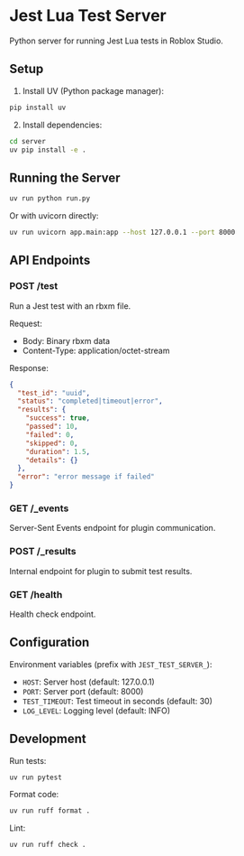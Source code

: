 # Jest Lua Test Server

Python server for running Jest Lua tests in Roblox Studio.

## Setup

1. Install UV (Python package manager):
```bash
pip install uv
```

2. Install dependencies:
```bash
cd server
uv pip install -e .
```

## Running the Server

```bash
uv run python run.py
```

Or with uvicorn directly:
```bash
uv run uvicorn app.main:app --host 127.0.0.1 --port 8000
```

## API Endpoints

### POST /test
Run a Jest test with an rbxm file.

Request:
- Body: Binary rbxm data
- Content-Type: application/octet-stream

Response:
```json
{
  "test_id": "uuid",
  "status": "completed|timeout|error",
  "results": {
    "success": true,
    "passed": 10,
    "failed": 0,
    "skipped": 0,
    "duration": 1.5,
    "details": {}
  },
  "error": "error message if failed"
}
```

### GET /_events
Server-Sent Events endpoint for plugin communication.

### POST /_results
Internal endpoint for plugin to submit test results.

### GET /health
Health check endpoint.

## Configuration

Environment variables (prefix with `JEST_TEST_SERVER_`):
- `HOST`: Server host (default: 127.0.0.1)
- `PORT`: Server port (default: 8000)
- `TEST_TIMEOUT`: Test timeout in seconds (default: 30)
- `LOG_LEVEL`: Logging level (default: INFO)

## Development

Run tests:
```bash
uv run pytest
```

Format code:
```bash
uv run ruff format .
```

Lint:
```bash
uv run ruff check .
```